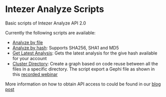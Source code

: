 # Intezer Analyze Scripts
Basic scripts of Intezer Analyze API 2.0

Currently the following scripts are available:

- [Analyze by file](analyze_by_file.py)
- [Analyze by hash](analyze_by_hash.py): Supports SHA256, SHA1 and MD5
- [Get Latest Analysis](get_latest_analysis.py): Gets the latest analysis for the give hash available for your account
- [Cluster Directory](cluster_directory.py): Create a graph based on code reuse between all the files in a specific directory. The script export a Gephi file as shown in this [recorded webinar](https://www.youtube.com/watch?v=ZD6O0QT8AG4) 


More information on how to obtain API access to could be found in our [blog post](https://www.intezer.com/blog-api-intezer-analyze-community/)
